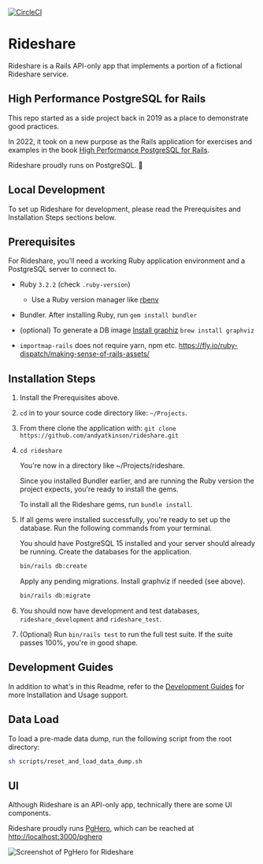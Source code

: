 [![CircleCI](https://circleci.com/gh/andyatkinson/rideshare.svg?style=svg)](https://circleci.com/gh/andyatkinson/rideshare)

# Rideshare

Rideshare is a Rails API-only app that implements a portion of a fictional Rideshare service.

## High Performance PostgreSQL for Rails

This repo started as a side project back in 2019 as a place to demonstrate good practices.

In 2022, it took on a new purpose as the Rails application for exercises and examples in the book [High Performance PostgreSQL for Rails](https://pgrailsbook.com).

Rideshare proudly runs on PostgreSQL. 🐘

## Local Development

To set up Rideshare for development, please read the Prerequisites and Installation Steps sections below.

## Prerequisites

For Rideshare, you'll need a working Ruby application environment and a PostgreSQL server to connect to.

- Ruby `3.2.2` (check `.ruby-version`)
    - Use a Ruby version manager like [rbenv](https://github.com/rbenv/rbenv)
- Bundler. After installing Ruby, run `gem install bundler`
- (optional) To generate a DB image [Install graphiz](https://voormedia.github.io/rails-erd/install.html)
    `brew install graphviz`

- `importmap-rails` does not require yarn, npm etc. <https://fly.io/ruby-dispatch/making-sense-of-rails-assets/>

## Installation Steps

1. Install the Prerequisites above.
1. `cd` in to your source code directory like: `~/Projects`.
1. From there clone the application with: `git clone https://github.com/andyatkinson/rideshare.git`
1. `cd rideshare`

    You're now in a directory like ~/Projects/rideshare.

    Since you installed Bundler earlier, and are running the Ruby version the project expects, you're ready to install the gems.

    To install all the Rideshare gems, run `bundle install`.

1. If all gems were installed successfully, you're ready to set up the database. Run the following commands from your terminal.

    You should have PostgreSQL 15 installed and your server should already be running. Create the databases for the application.

    ```sh
    bin/rails db:create
    ```

    Apply any pending migrations. Install graphviz if needed (see above).

    ```sh
    bin/rails db:migrate
    ```

1. You should now have development and test databases, `rideshare_development` and `rideshare_test`.

1. (Optional) Run `bin/rails test` to run the full test suite. If the suite passes 100%, you're in good shape.

## Development Guides

In addition to what's in this Readme, refer to the [Development Guides](https://github.com/andyatkinson/development_guides) for more Installation and Usage support.

## Data Load

To load a pre-made data dump, run the following script from the root directory:

```sh
sh scripts/reset_and_load_data_dump.sh
```

## UI

Although Rideshare is an API-only app, technically there are some UI components.

Rideshare proudly runs [PgHero](https://github.com/ankane/pghero), which can be reached at <http://localhost:3000/pghero>

![Screenshot of PgHero for Rideshare](https://i.imgur.com/VduvxSK.png)
